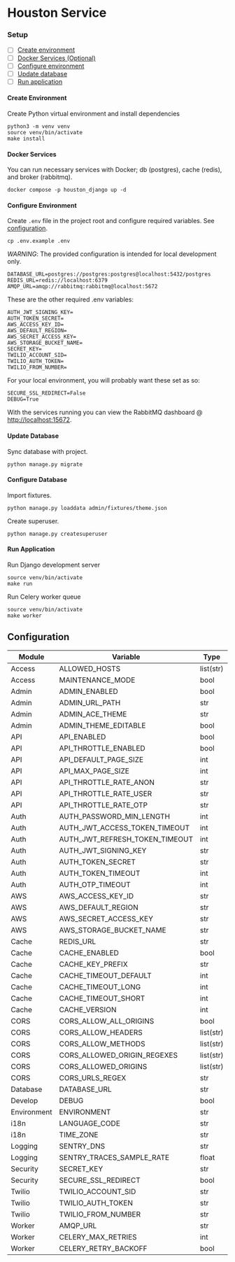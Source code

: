 # Houston Service

### Setup

- [ ] [Create environment](#create-environment)
- [ ] [Docker Services (Optional)](#docker-services-optional)
- [ ] [Configure environment](#configure-environment)
- [ ] [Update database](#update-database)
- [ ] [Run application](#run-application)

#### Create Environment

Create Python virtual environment and install dependencies

```
python3 -m venv venv
source venv/bin/activate
make install
```

#### Docker Services

You can run necessary services with Docker; db (postgres), cache (redis), and broker (rabbitmq).

```
docker compose -p houston_django up -d
```

#### Configure Environment

Create `.env` file in the project root and configure required variables. See [configuration](#configuration).

```
cp .env.example .env
```

*WARNING*: The provided configuration is intended for local development only.

```
DATABASE_URL=postgres://postgres:postgres@localhost:5432/postgres
REDIS_URL=redis://localhost:6379
AMQP_URL=amqp://rabbitmq:rabbitmq@localhost:5672
```

These are the other required .env variables:
```
AUTH_JWT_SIGNING_KEY=
AUTH_TOKEN_SECRET=
AWS_ACCESS_KEY_ID=
AWS_DEFAULT_REGION=
AWS_SECRET_ACCESS_KEY=
AWS_STORAGE_BUCKET_NAME=
SECRET_KEY=
TWILIO_ACCOUNT_SID=
TWILIO_AUTH_TOKEN=
TWILIO_FROM_NUMBER=
```
For your local environment, you will probably want these set as so:
```
SECURE_SSL_REDIRECT=False
DEBUG=True
```


With the services running you can view the RabbitMQ dashboard @ [http://localhost:15672](http://localhost:15672).


#### Update Database

Sync database with project.

```
python manage.py migrate
```

#### Configure Database

Import fixtures.

```
python manage.py loaddata admin/fixtures/theme.json
```

Create superuser.
```
python manage.py createsuperuser
```


#### Run Application

Run Django development server

```
source venv/bin/activate
make run
```

Run Celery worker queue

```
source venv/bin/activate
make worker
```

## Configuration

| Module                | Variable                                     | Type          | Default                               |
| --------------------- | -------------------------------------------- | ------------- | ------------------------------------- |
| Access                | ALLOWED_HOSTS                                | list(str)     | ["*"]                                 |
| Access                | MAINTENANCE_MODE                             | bool          | False                                 |
| Admin                 | ADMIN_ENABLED                                | bool          | True                                  |
| Admin                 | ADMIN_URL_PATH                               | str           | "manage/"                             |
| Admin                 | ADMIN_ACE_THEME                              | str           | chrome                                |
| Admin                 | ADMIN_THEME_EDITABLE                         | bool          | False                                 |
| API                   | API_ENABLED                                  | bool          | True                                  |
| API                   | API_THROTTLE_ENABLED                         | bool          | True                                  |
| API                   | API_DEFAULT_PAGE_SIZE                        | int           | 10                                    |
| API                   | API_MAX_PAGE_SIZE                            | int           | 100                                   |
| API                   | API_THROTTLE_RATE_ANON                       | str           | "60/min"                              |
| API                   | API_THROTTLE_RATE_USER                       | str           | "60/min"                              |
| API                   | API_THROTTLE_RATE_OTP                        | str           | "1/min"                               |
| Auth                  | AUTH_PASSWORD_MIN_LENGTH                     | int           | 8                                     |
| Auth                  | AUTH_JWT_ACCESS_TOKEN_TIMEOUT                | int           | 86400 (1 day)                         |
| Auth                  | AUTH_JWT_REFRESH_TOKEN_TIMEOUT               | int           | 604800 (1 week)                       |
| Auth                  | AUTH_JWT_SIGNING_KEY                         | str           |                                       |
| Auth                  | AUTH_TOKEN_SECRET                            | str           |                                       |
| Auth                  | AUTH_TOKEN_TIMEOUT                           | int           | 259200 (3 days)                       |
| Auth                  | AUTH_OTP_TIMEOUT                             | int           | 60 (1 minute)                         |
| AWS                   | AWS_ACCESS_KEY_ID                            | str           |                                       |
| AWS                   | AWS_DEFAULT_REGION                           | str           |                                       |
| AWS                   | AWS_SECRET_ACCESS_KEY                        | str           |                                       |
| AWS                   | AWS_STORAGE_BUCKET_NAME                      | str           |                                       |
| Cache                 | REDIS_URL                                    | str           |                                       |
| Cache                 | CACHE_ENABLED                                | bool          | True                                  |
| Cache                 | CACHE_KEY_PREFIX                             | str           | ""                                    |
| Cache                 | CACHE_TIMEOUT_DEFAULT                        | int           | 300 (5 minutes)                       |
| Cache                 | CACHE_TIMEOUT_LONG                           | int           | 3600 (1 hour)                         |
| Cache                 | CACHE_TIMEOUT_SHORT                          | int           | 10 (10 seconds)                       |
| Cache                 | CACHE_VERSION                                | int           | 1                                     |
| CORS                  | CORS_ALLOW_ALL_ORIGINS                       | bool          | False                                 |
| CORS                  | CORS_ALLOW_HEADERS                           | list(str)     | corsheaders.defaults.default_headers  |
| CORS                  | CORS_ALLOW_METHODS                           | list(str)     | corsheaders.defaults.default_methods  |
| CORS                  | CORS_ALLOWED_ORIGIN_REGEXES                  | list(str)     | []                                    |
| CORS                  | CORS_ALLOWED_ORIGINS                         | list(str)     | []                                    |
| CORS                  | CORS_URLS_REGEX                              | str           | "r'^.*$'"                             |
| Database              | DATABASE_URL                                 | str           |                                       |
| Develop               | DEBUG                                        | bool          | False                                 |
| Environment           | ENVIRONMENT                                  | str           | "undefined"                            |
| i18n                  | LANGUAGE_CODE                                | str           | "en"                                  |
| i18n                  | TIME_ZONE                                    | str           | "UTC"                                 |
| Logging               | SENTRY_DNS                                   | str           | None                                  |
| Logging               | SENTRY_TRACES_SAMPLE_RATE                    | float          | 1.0                                   |
| Security              | SECRET_KEY                                   | str           |                                       |
| Security              | SECURE_SSL_REDIRECT                          | bool          | True                                  |
| Twilio                | TWILIO_ACCOUNT_SID                           | str           |                                       |
| Twilio                | TWILIO_AUTH_TOKEN                            | str           |                                       |
| Twilio                | TWILIO_FROM_NUMBER                           | str           |                                       |
| Worker                | AMQP_URL                                     | str           |                                       |
| Worker                | CELERY_MAX_RETRIES                           | int           | 3                                     |
| Worker                | CELERY_RETRY_BACKOFF                         | bool          | True                                  |
